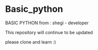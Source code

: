 # Basic_python

BASIC PYTHON
from : shegi - developer

This repository will continue to be updated

please clone and learn :)
